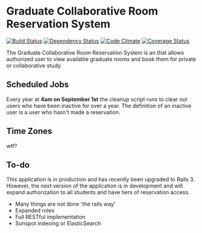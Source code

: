 # Graduate Collaborative Room Reservation System

[![Build Status](https://travis-ci.org/NYULibraries/rooms.png?branch=development)](https://travis-ci.org/NYULibraries/rooms)
[![Dependency Status](https://gemnasium.com/NYULibraries/rooms.png)](https://gemnasium.com/NYULibraries/rooms)
[![Code Climate](https://codeclimate.com/github/NYULibraries/rooms.png)](https://codeclimate.com/github/NYULibraries/rooms)
[![Coverage Status](https://coveralls.io/repos/NYULibraries/rooms/badge.png?branch=development)](https://coveralls.io/r/NYULibraries/rooms)

The Graduate Collaborative Room Reservation System is an that allows authorized user to view available graduate rooms and book them for private or collaborative study.



## Scheduled Jobs

Every year at **4am on September 1st** the cleanup script runs to clear out users who have been inactive for over a year. The definition of an inactive user is a user who hasn't made a reservation.

## Time Zones

wtf?

## To-do

This application is in production and has recently been upgraded to Rails 3. However, the next version of the application is in development and will expand authorization to all students and have tiers of reservation access.

* Many things are not done 'the rails way'
* Expanded roles
* Full RESTful implementation
* Sunspot indexing or ElasticSearch
